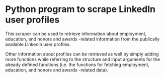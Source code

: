 # Python program to scrape LinkedIn user profiles

This scraper can be used to retrieve information about employment, education, and honors and awards -related information from the publically available Linkedin user profiles.

Other information about profiles can be retrieved as well by simply adding more functions while referring to the structure and input arguments for the already defined functions (i.e. the functions for fetching employment, education, and honors and awards -related data). 

